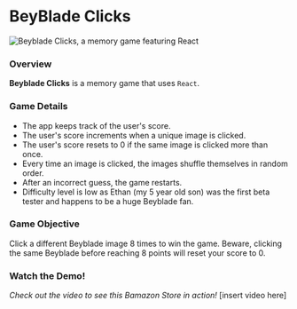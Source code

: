 # BeyBlade Clicks 

 ![Beyblade Clicks, a memory game featuring React](clickey-game/public/images/app-screenshot.PNG)

### Overview
**Beyblade Clicks** is a memory game that uses ```React```.  

### Game Details
* The app keeps track of the user's score. 
* The user's score increments when a unique image is clicked. 
* The user's score resets to 0 if the same image is clicked more than once.
* Every time an image is clicked, the images shuffle themselves in random order.
* After an incorrect guess, the game restarts.  
* Difficulty level is low as Ethan (my 5 year old son) was the first beta tester and happens to be a huge Beyblade fan.  

### Game Objective
Click a different Beyblade image 8 times to win the game.  Beware, clicking the same Beyblade before reaching 8 points will reset your score to 0.  

### Watch the Demo!
*Check out the video to see this Bamazon Store in action!*
[insert video here]
